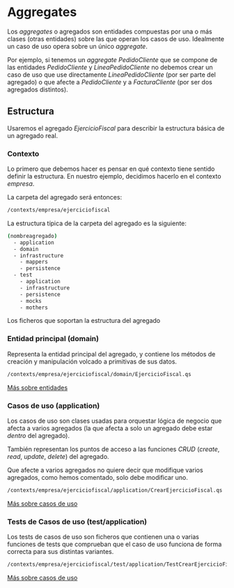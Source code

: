 # Aggregates

Los _aggregates_ o agregados son entidades compuestas por una o más clases (otras entidades) sobre las que operan los casos de uso. Idealmente un caso de uso opera sobre un único _aggregate_.

Por ejemplo, si tenemos un _aggregate_ _PedidoCliente_ que se compone de las entidades _PedidoCliente_ y _LineaPedidoCliente_ no debemos crear un caso de uso que use directamente _LineaPedidoCliente_ (por ser parte del agregado) o que afecte a _PedidoCliente_ y a _FacturaCliente_ (por ser dos agregados distintos).

## Estructura
Usaremos el agregado _EjercicioFiscal_ para describir la estructura básica de un agregado real.

### Contexto
Lo primero que debemos hacer es pensar en qué contexto tiene sentido definir la estructura. En nuestro ejemplo, decidimos hacerlo en el contexto _empresa_.

La carpeta del agregado será entonces:
```sh
/contexts/empresa/ejerciciofiscal
```
La estructura típica de la carpeta del agregado es la siguiente:
```sh
(nombreagregado)
  - application
  - domain
  - infrastructure
    - mappers
    - persistence
  - test
    - application
    - infrastructure
    - persistence
    - mocks
    - mothers

```


Los ficheros que soportan la estructura del agregado

### Entidad principal (domain)
Representa la entidad principal del agregado, y contiene los métodos de creación y manipulación volcado a primitivas de sus datos.
```sh
/contexts/empresa/ejerciciofiscal/domain/EjercicioFiscal.qs
```
[Más sobre entidades](./entities.md)

### Casos de uso (application)
Los casos de uso son clases usadas para orquestar lógica de negocio que afecta a varios agregados (la que afecta a solo un agregado debe estar _dentro_ del agregado).

También representan los puntos de acceso a las funciones _CRUD_ (_create_, _read_, _update_, _delete_) del agregado.

Que afecte a varios agregados no quiere decir que modifique varios agregados, como hemos comentado, solo debe modificar uno.

```sh
/contexts/empresa/ejerciciofiscal/application/CrearEjercicioFiscal.qs
```
[Más sobre casos de uso](./use_cases.md)

### Tests de Casos de uso (test/application)
Los tests de casos de uso son ficheros que contienen una o varias funciones de tests que comprueban que el caso de uso funciona de forma correcta para sus distintas variantes.

```sh
/contexts/empresa/ejerciciofiscal/test/application/TestCrearEjercicioFiscal.qs
```
[Más sobre casos de uso](./use_cases.md)
